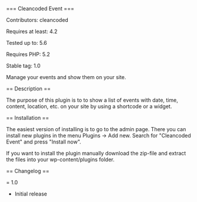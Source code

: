 === Cleancoded Event ===

Contributors: cleancoded

Requires at least: 4.2

Tested up to: 5.6

Requires PHP: 5.2

Stable tag: 1.0


Manage your events and show them on your site.


== Description ==

The purpose of this plugin is to to show a list of events with date, time, content, location, etc. on your site by using a shortcode or a widget.


== Installation ==

The easiest version of installing is to go to the admin page. There you can install new plugins in the menu Plugins -> Add new. Search for "Cleancoded Event" and press "Install now".

If you want to install the plugin manually download the zip-file and extract the files into your wp-content/plugins folder.

== Changelog ==

= 1.0
* Initial release
